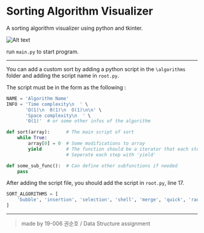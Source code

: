 # Sorting Algorithm Visualizer

A sorting algorithm visualizer using python and tkinter.

![Alt text](https://repository-images.githubusercontent.com/375998182/da68d100-caf6-11eb-90be-57b89dcfda04)

run ```main.py``` to start program.

- - -
You can add a custom sort by adding a python script in the  ```\algorithms``` folder and adding the script name in ```root.py```.



The script must be in the form as the following :

```python
NAME = 'Algorithm Name'
INFO = 'Time complexity\n  ' \
       'Ω(1)\n  Θ(1)\n  O(1)\n\n' \
       'Space complexity\n  ' \
       'O(1)'  # or some other infos of the algorithm

def sort(array):      # The main script of sort
    while True:
        array[0] = 0  # Some modifications to array
        yield         # The function should be a iterator that each step of the sort is an interation
                      # Seperate each step with 'yield'

def some_sub_func():  # Can define other subfunctions if needed
    pass
```

After adding the script file, you should add the script in ```root.py```, line 17.

```python
SORT_ALGORITHMS = [
    'bubble', 'insertion', 'selection', 'shell', 'merge', 'quick', 'radix'  # Add the script name here
]
```

- - -
> made by 19-006 권순호 / Data Structure assignment
